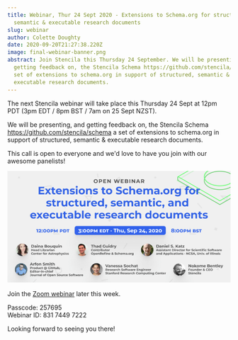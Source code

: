 ```yaml
---
title: Webinar, Thur 24 Sept 2020 - Extensions to Schema.org for structured,
  semantic & executable research documents
slug: webinar
author: Colette Doughty
date: 2020-09-20T21:27:38.220Z
image: final-webinar-banner.png
abstract: Join Stencila this Thursday 24 September. We will be presenting, and
  getting feedback on, the Stencila Schema https://github.com/stencila/schema. A
  set of extensions to schema.org in support of structured, semantic &
  executable research documents.
---
```

The next Stencila webinar will take place this Thursday 24 Sept at 12pm PDT (3pm EDT / 8pm BST / 7am on 25 Sept NZST). 

We will be presenting, and getting feedback on, the Stencila Schema <https://github.com/stencila/schema> a set of extensions to schema.org in support of structured, semantic & executable research documents. 

This call is open to everyone and we'd love to have you join with our awesome panelists! 

![](final-webinar-banner.png)

Join the [Zoom webinar](https://us02web.zoom.us/j/83174497222?pwd=R0F3ZDlTWDZZNHgvcG1lOUVhRi9pZz09) later this week.

Passcode: 257695\
Webinar ID: 831 7449 7222

Looking forward to seeing you there!